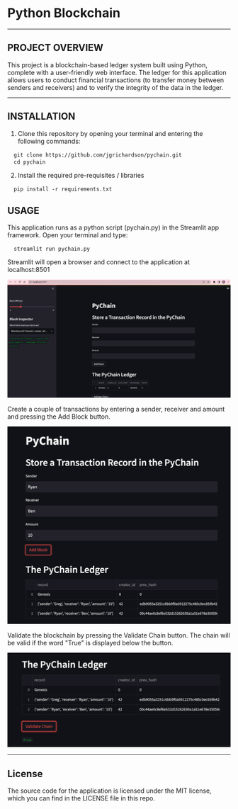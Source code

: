 # Python Blockchain

---

## PROJECT OVERVIEW

This project is a blockchain-based ledger system built using Python, complete with a user-friendly web interface. The ledger for this application allows users to conduct financial transactions (to transfer money between senders and receivers) and to verify the integrity of the data in the ledger.

---

## INSTALLATION

1. Clone this repository by opening your terminal and entering the following commands:

```
  git clone https://github.com/jgrichardson/pychain.git
  cd pychain
```

2. Install the required pre-requisites / libraries

```
  pip install -r requirements.txt
```

## USAGE

This application runs as a python script (pychain.py) in the Streamlit app framework. Open your terminal and type:

```
  streamlit run pychain.py
```

Streamlit will open a browser and connect to the application at localhost:8501

![Pychain User Interface](images/pychain_ui.png)

Create a couple of transactions by entering a sender, receiver and amount and pressing the Add Block button.

![Blocks Added to Chain](images/transactions.png)

Validate the blockchain by pressing the Validate Chain button. The chain will be valid if the word "True" is displayed below the button.

![Chain Validated](images/validated_chain.png)

---

## License

The source code for the application is licensed under the MIT license, which you can find in the LICENSE file in this repo.

